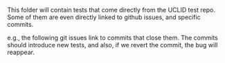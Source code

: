 This folder will contain tests that come directly from the UCLID test repo. Some of them are even directly linked to github issues, and specific commits. 

e.g., the following git issues link to commits that close them. The commits should introduce new tests, and also, if we revert the commit, the bug will reappear. 

